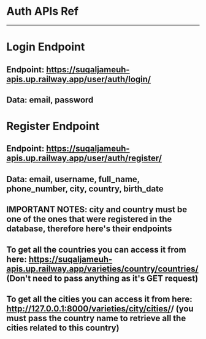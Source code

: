 # Auth APIs Ref

---

# Login Endpoint

## Endpoint: https://suqaljameuh-apis.up.railway.app/user/auth/login/

## Data: email, password

# Register Endpoint

## Endpoint: https://suqaljameuh-apis.up.railway.app/user/auth/register/

## Data: email, username, full_name, phone_number, city, country, birth_date

## IMPORTANT NOTES: city and country must be one of the ones that were registered in the database, therefore here's their endpoints

## To get all the countries you can access it from here: https://suqaljameuh-apis.up.railway.app/varieties/country/countries/ (Don't need to pass anything as it's GET request)

## To get all the cities you can access it from here: http://127.0.0.1:8000/varieties/city/cities/<country name>/ (you must pass the country name to retrieve all the cities related to this country)

